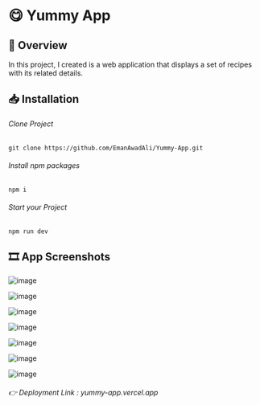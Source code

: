 # 😋 Yummy App
## 📌 Overview
In this project, I created is a web application that displays a set of recipes with its related details.

## 📥 Installation

###### Clone Project
```
git clone https://github.com/EmanAwadAli/Yummy-App.git
```
###### Install npm packages
```
npm i
```
###### Start your Project
```
npm run dev
```
## 🎞️ App Screenshots

![image](https://github.com/EmanAwadAli/GameOver_App/assets/54704537/d98787a2-893b-4d93-b9ee-e18a24a82a9f)

![image](https://github.com/EmanAwadAli/GameOver_App/assets/54704537/57ff6fa4-87af-4f7d-bfab-115c701d2d37)

![image](https://github.com/EmanAwadAli/GameOver_App/assets/54704537/f629546f-55ae-4b28-982d-6c08e38711cd)

![image](https://github.com/EmanAwadAli/GameOver_App/assets/54704537/9b91bf13-4edc-4310-a721-fbdce13af4db)

![image](https://github.com/EmanAwadAli/GameOver_App/assets/54704537/d5c4ae6a-0d6c-4462-b040-81a43b17b53e)

![image](https://github.com/EmanAwadAli/GameOver_App/assets/54704537/3b97cd5d-126f-4d6f-9e5f-b053085a5436)

![image](https://github.com/EmanAwadAli/GameOver_App/assets/54704537/416dada8-127b-46f4-91c8-ec7691e2e2f2)

###### 👉 Deployment Link : yummy-app.vercel.app
